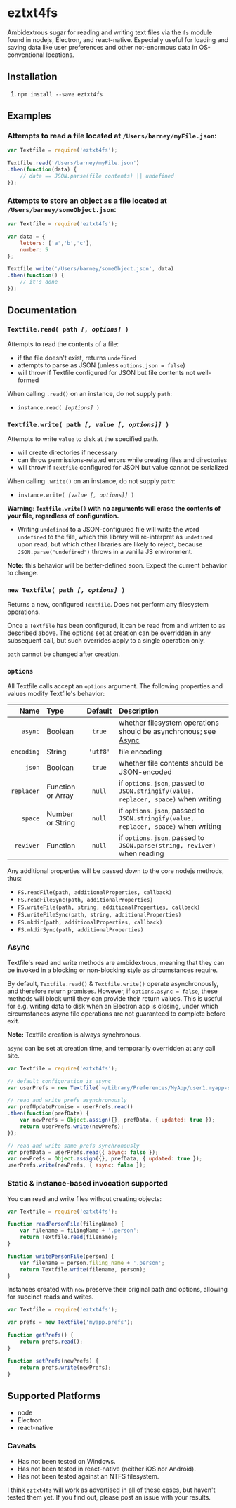 # eztxt4fs

Ambidextrous sugar for reading and writing text files via the `fs` module found in nodejs, Electron, and react-native. Especially useful for loading and saving data like user preferences and other not-enormous data in OS-conventional locations.

## Installation

1. `npm install --save eztxt4fs`


## Examples

### Attempts to read a file located at `/Users/barney/myFile.json`:

```javascript
var Textfile = require('eztxt4fs');

Textfile.read('/Users/barney/myFile.json')
.then(function(data) {
    // data == JSON.parse(file contents) || undefined
});
```

### Attempts to store an object as a file located at `/Users/barney/someObject.json`:

```javascript
var Textfile = require('eztxt4fs');

var data = {
    letters: ['a','b','c'],
    number: 5
};

Textfile.write('/Users/barney/someObject.json', data)
.then(function() {
    // it's done
});
```


## Documentation


### <a id='textfilereadpathoptions'>`Textfile.read( path `_`[, options]`_` )`</a>

Attempts to read the contents of a file:

- if the file doesn't exist, returns `undefined`
- attempts to parse as JSON (unless `options.json = false`)
- will throw if Textfile configured for JSON but file contents not well-formed

When calling `.read()` on an instance, do not supply `path`:

- `instance.read( `_`[options]`_` )`


### <a id='textfilewritepathvalueoptions'>`Textfile.write( path `_`[, value [, options]]`_` )`</a>

Attempts to write `value` to disk at the specified path.

- will create directories if necessary
- can throw permissions-related errors while creating files and directories
- will throw if `Textfile` configured for JSON but value cannot be serialized

When calling `.write()` on an instance, do not supply `path`:

- `instance.write( `_`[value [, options]]`_` )`

**Warning: `Textfile.write()` with no arguments will erase the contents of your file, regardless of configuration.**

- Writing `undefined` to a JSON-configured file will write the word `undefined` to the file, which this library will re-interpret as `undefined` upon read, but which other libraries are likely to reject, because `JSON.parse("undefined")` throws in a vanilla JS environment.

**Note:** this behavior will be better-defined soon. Expect the current behavior to change.


### <a id='newtextfilepathoptions'>`new Textfile( path `_`[, options]`_` )`</a>

Returns a new, configured `Textfile`. Does not perform any filesystem operations.

Once a `Textfile` has been configured, it can be read from and written to as described above. The options set at creation can be overridden in any subsequent call, but such overrides apply to a single operation only.

`path` cannot be changed after creation.


### <a id='options'>`options`</a>

All Textfile calls accept an `options` argument. The following properties and values modify Textfile's behavior:

| Name | Type | Default | Description |
| ---: | :--- | :---: | :--- |
|    `async` | Boolean           | `true`       | whether filesystem operations should be asynchronous; see [Async](#async) |
| `encoding` | String            | `'utf8'`     | file encoding |
|     `json` | Boolean           | `true`       | whether file contents should be JSON-encoded |
| `replacer` | Function or Array | `null`       | if `options.json`, passed to `JSON.stringify(value, replacer, space)` when writing |
|    `space` | Number or String  | `null`       | if `options.json`, passed to `JSON.stringify(value, replacer, space)` when writing |
|  `reviver` | Function          | `null`       | if `options.json`, passed to `JSON.parse(string, reviver)` when reading |

Any additional properties will be passed down to the core nodejs methods, thus:

* `FS.readFile(path, additionalProperties, callback)`
* `FS.readFileSync(path, additionalProperties)`
* `FS.writeFile(path, string, additionalProperties, callback)`
* `FS.writeFileSync(path, string, additionalProperties)`
* `FS.mkdir(path, additionalProperties, callback)`
* `FS.mkdirSync(path, additionalProperties)`


### Async

Textfile's read and write methods are ambidextrous, meaning that they can be invoked in a blocking or non-blocking style as circumstances require.

By default, `Textfile.read()` & `Textfile.write()` operate asynchronously, and therefore return promises. However, if `options.async = false`, these methods will block until they can provide their return values. This is useful for e.g. writing data to disk when an Electron app is closing, under which circumstances async file operations are not guaranteed to complete before exit.

**Note:** Textfile creation is always synchronous.

`async` can be set at creation time, and temporarily overridden at any call site.

```javascript
var Textfile = require('eztxt4fs');

// default configuration is async
var userPrefs = new Textfile(`~/Library/Preferences/MyApp/user1.myapp-settings`);

// read and write prefs asynchronously
var prefUpdatePromise = userPrefs.read()
.then(function(prefData) {
    var newPrefs = Object.assign({}, prefData, { updated: true });
    return userPrefs.write(newPrefs);
});

// read and write same prefs synchronously
var prefData = userPrefs.read({ async: false });
var newPrefs = Object.assign({}, prefData, { updated: true });
userPrefs.write(newPrefs, { async: false });
```


### Static & instance-based invocation supported

You can read and write files without creating objects:

```javascript
var Textfile = require('eztxt4fs');

function readPersonFile(filingName) {
    var filename = filingName + '.person';
    return Textfile.read(filename);
}

function writePersonFile(person) {
    var filename = person.filing_name + '.person';
    return Textfile.write(filename, person);
}

```

Instances created with `new` preserve their original path and options, allowing for succinct reads and writes.

```javascript
var Textfile = require('eztxt4fs');

var prefs = new Textfile('myapp.prefs');

function getPrefs() {
    return prefs.read();
}

function setPrefs(newPrefs) {
    return prefs.write(newPrefs);
}
```


## Supported Platforms

- node
- Electron
- react-native


### Caveats

- Has not been tested on Windows.
- Has not been tested in react-native (neither iOS nor Android).
- Has not been tested against an NTFS filesystem.

I think `eztxt4fs` will work as advertised in all of these cases, but haven't tested them yet. If you find out, please post an issue with your results.
